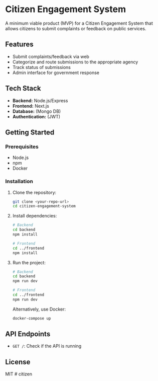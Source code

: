 # Citizen Engagement System

A minimum viable product (MVP) for a Citizen Engagement System that allows citizens to submit complaints or feedback on public services.

## Features

- Submit complaints/feedback via web
- Categorize and route submissions to the appropriate agency
- Track status of submissions
- Admin interface for government response

## Tech Stack

- **Backend:** Node.js/Express
- **Frontend:** Next.js
- **Database:** (Mongo DB)
- **Authentication:** (JWT)

## Getting Started

### Prerequisites

- Node.js
- npm
- Docker

### Installation

1. Clone the repository:

   ```bash
   git clone <your-repo-url>
   cd citizen-engagement-system
   ```

2. Install dependencies:

   ```bash
   # Backend
   cd backend
   npm install

   # Frontend
   cd ../frontend
   npm install
   ```

3. Run the project:

   ```bash
   # Backend
   cd backend
   npm run dev

   # Frontend
   cd ../frontend
   npm run dev
   ```

   Alternatively, use Docker:

   ```bash
   docker-compose up
   ```

## API Endpoints

- `GET /`: Check if the API is running

## License

MIT
#   c i t i z e n  
 